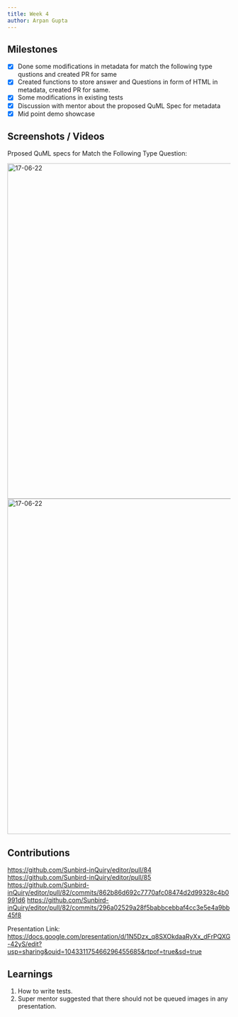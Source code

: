 ```yaml
---
title: Week 4
author: Arpan Gupta
---
```


## Milestones
- [x] Done some modifications in metadata for match the following type qustions and created PR for same
- [x] Created functions to store answer and Questions in form of HTML in metadata, created PR for same.
- [x] Some modifications in existing tests
- [x] Discussion with mentor about the proposed QuML Spec for metadata
- [x] Mid point demo showcase

## Screenshots / Videos 
Prposed QuML specs for Match the Following Type Question:

<img width="755" alt="17-06-22" src="https://github.com/Sunbird-inQuiry/editor/assets/98040726/b7581afc-b22b-48ca-b746-37f6e29c695d"/>

<img width="755" alt="17-06-22" src="https://github.com/Sunbird-inQuiry/editor/assets/98040726/f1b85a94-e8cb-4823-a7e4-d2cdca528d10"/>

## Contributions
https://github.com/Sunbird-inQuiry/editor/pull/84
https://github.com/Sunbird-inQuiry/editor/pull/85
https://github.com/Sunbird-inQuiry/editor/pull/82/commits/862b86d692c7770afc08474d2d99328c4b0991d6
https://github.com/Sunbird-inQuiry/editor/pull/82/commits/296a02529a28f5babbcebbaf4cc3e5e4a9bb45f8

Presentation Link:
https://docs.google.com/presentation/d/1N5Dzx_q8SXOkdaaRyXx_dFrPQXG-42yS/edit?usp=sharing&ouid=104331175466296455685&rtpof=true&sd=true
## Learnings
1. How to write tests.
2. Super mentor suggested that there should not be queued images in any presentation.